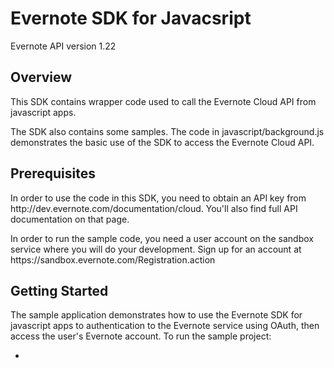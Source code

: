 <h1>Evernote SDK for Javacsript</h1>

Evernote API version 1.22

<h2>Overview</h2>
<p>This SDK contains wrapper code used to call the Evernote Cloud API from javascript apps.</p>
<p>The SDK also contains some samples. The code in javascript/background.js demonstrates the basic use of the SDK to access the Evernote Cloud API.</p>

<h2>Prerequisites</h2>
<p>In order to use the code in this SDK, you need to obtain an API key from http://dev.evernote.com/documentation/cloud. You'll also find full API documentation on that page.</p>

<p>In order to run the sample code, you need a user account on the sandbox service where you will do your development. Sign up for an account at https://sandbox.evernote.com/Registration.action</p>

<h2>Getting Started</h2>

<p>The sample application demonstrates how to use the Evernote SDK for javascript apps to authentication to the Evernote service using OAuth, then access the user's Evernote account. To run the sample project:</p>
<ul>
<li></li>
</ul>